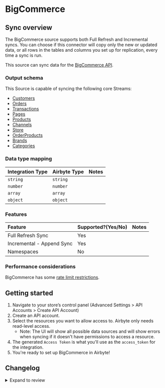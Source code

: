 # BigCommerce

## Sync overview

The BigCommerce source supports both Full Refresh and Incremental syncs. You can choose if this connector will copy only the new or updated data, or all rows in the tables and columns you set up for replication, every time a sync is run.

This source can sync data for the [BigCommerce API](https://developer.bigcommerce.com/api-docs/getting-started/making-requests).

### Output schema

This Source is capable of syncing the following core Streams:

- [Customers](https://developer.bigcommerce.com/api-reference/store-management/customers-v3/customers/customersget)
- [Orders](https://developer.bigcommerce.com/api-reference/store-management/orders/orders/getallorders)
- [Transactions](https://developer.bigcommerce.com/docs/rest-management/transactions#get-transactions)
- [Pages](https://developer.bigcommerce.com/api-reference/store-management/store-content/pages/getallpages)
- [Products](https://developer.bigcommerce.com/api-reference/store-management/catalog/products/getproducts)
- [Channels](https://developer.bigcommerce.com/api-reference/d2298071793d6-get-all-channels)
- [Store](https://developer.bigcommerce.com/docs/rest-management/store-information#get-store-information)
- [OrderProducts](https://developer.bigcommerce.com/api-reference/3b4dfef625708-list-order-products)
- [Brands](https://developer.bigcommerce.com/api-reference/c2610608c20c8-get-all-brands)
- [Categories](https://developer.bigcommerce.com/api-reference/9cc3a53863922-get-all-categories)

### Data type mapping

| Integration Type | Airbyte Type | Notes |
| :--------------- | :----------- | :---- |
| `string`         | `string`     |       |
| `number`         | `number`     |       |
| `array`          | `array`      |       |
| `object`         | `object`     |       |

### Features

| Feature                   | Supported?\(Yes/No\) | Notes |
| :------------------------ | :------------------- | :---- |
| Full Refresh Sync         | Yes                  |       |
| Incremental - Append Sync | Yes                  |       |
| Namespaces                | No                   |       |

### Performance considerations

BigCommerce has some [rate limit restrictions](https://developer.bigcommerce.com/api-docs/getting-started/best-practices).

## Getting started

1. Navigate to your store’s control panel \(Advanced Settings &gt; API Accounts &gt; Create API Account\)
2. Create an API account.
3. Select the resources you want to allow access to. Airbyte only needs read-level access.
   - Note: The UI will show all possible data sources and will show errors when syncing if it doesn't have permissions to access a resource.
4. The generated `Access Token` is what you'll use as the `access_token` for the integration.
5. You're ready to set up BigCommerce in Airbyte!

## Changelog

<details>
  <summary>Expand to review</summary>

| Version | Date       | Pull Request                                             | Subject                                                     |
| :------ | :--------- | :------------------------------------------------------- | :---------------------------------------------------------- |
| 0.3.24 | 2025-09-30 | [61629](https://github.com/airbytehq/airbyte/pull/61629) | Update dependencies |
| 0.3.23 | 2025-05-24 | [60642](https://github.com/airbytehq/airbyte/pull/60642) | Update dependencies |
| 0.3.22 | 2025-05-10 | [59819](https://github.com/airbytehq/airbyte/pull/59819) | Update dependencies |
| 0.3.21 | 2025-05-03 | [59330](https://github.com/airbytehq/airbyte/pull/59330) | Update dependencies |
| 0.3.20 | 2025-04-26 | [58695](https://github.com/airbytehq/airbyte/pull/58695) | Update dependencies |
| 0.3.19 | 2025-04-19 | [57598](https://github.com/airbytehq/airbyte/pull/57598) | Update dependencies |
| 0.3.18 | 2025-04-05 | [57135](https://github.com/airbytehq/airbyte/pull/57135) | Update dependencies |
| 0.3.17 | 2025-03-29 | [56609](https://github.com/airbytehq/airbyte/pull/56609) | Update dependencies |
| 0.3.16 | 2025-03-22 | [56100](https://github.com/airbytehq/airbyte/pull/56100) | Update dependencies |
| 0.3.15 | 2025-03-08 | [55402](https://github.com/airbytehq/airbyte/pull/55402) | Update dependencies |
| 0.3.14 | 2025-03-01 | [54851](https://github.com/airbytehq/airbyte/pull/54851) | Update dependencies |
| 0.3.13 | 2025-02-22 | [54245](https://github.com/airbytehq/airbyte/pull/54245) | Update dependencies |
| 0.3.12 | 2025-02-15 | [53887](https://github.com/airbytehq/airbyte/pull/53887) | Update dependencies |
| 0.3.11 | 2025-02-08 | [53416](https://github.com/airbytehq/airbyte/pull/53416) | Update dependencies |
| 0.3.10 | 2025-02-01 | [52925](https://github.com/airbytehq/airbyte/pull/52925) | Update dependencies |
| 0.3.9 | 2025-01-25 | [52203](https://github.com/airbytehq/airbyte/pull/52203) | Update dependencies |
| 0.3.8 | 2025-01-18 | [51724](https://github.com/airbytehq/airbyte/pull/51724) | Update dependencies |
| 0.3.7 | 2025-01-11 | [51224](https://github.com/airbytehq/airbyte/pull/51224) | Update dependencies |
| 0.3.6 | 2024-12-28 | [50464](https://github.com/airbytehq/airbyte/pull/50464) | Update dependencies |
| 0.3.5 | 2024-12-21 | [50194](https://github.com/airbytehq/airbyte/pull/50194) | Update dependencies |
| 0.3.4 | 2024-12-14 | [49568](https://github.com/airbytehq/airbyte/pull/49568) | Update dependencies |
| 0.3.3 | 2024-12-12 | [49312](https://github.com/airbytehq/airbyte/pull/49312) | Update dependencies |
| 0.3.2 | 2024-12-11 | [49016](https://github.com/airbytehq/airbyte/pull/49016) | Starting with this version, the Docker image is now rootless. Please note that this and future versions will not be compatible with Airbyte versions earlier than 0.64 |
| 0.3.1 | 2024-11-04 | [48234](https://github.com/airbytehq/airbyte/pull/48234) | Update dependencies |
| 0.3.0 | 2024-10-30 | [47277](https://github.com/airbytehq/airbyte/pull/47277) | Migrate to Manifest-only |
| 0.2.22 | 2024-10-28 | [47117](https://github.com/airbytehq/airbyte/pull/47117) | Update dependencies |
| 0.2.21 | 2024-10-12 | [46840](https://github.com/airbytehq/airbyte/pull/46840) | Update dependencies |
| 0.2.20 | 2024-10-05 | [46453](https://github.com/airbytehq/airbyte/pull/46453) | Update dependencies |
| 0.2.19 | 2024-09-28 | [46206](https://github.com/airbytehq/airbyte/pull/46206) | Update dependencies |
| 0.2.18 | 2024-09-21 | [45725](https://github.com/airbytehq/airbyte/pull/45725) | Update dependencies |
| 0.2.17 | 2024-09-14 | [45539](https://github.com/airbytehq/airbyte/pull/45539) | Update dependencies |
| 0.2.16 | 2024-09-07 | [45292](https://github.com/airbytehq/airbyte/pull/45292) | Update dependencies |
| 0.2.15 | 2024-08-31 | [44979](https://github.com/airbytehq/airbyte/pull/44979) | Update dependencies |
| 0.2.14 | 2024-08-24 | [44693](https://github.com/airbytehq/airbyte/pull/44693) | Update dependencies |
| 0.2.13 | 2024-08-17 | [43827](https://github.com/airbytehq/airbyte/pull/43827) | Update dependencies |
| 0.2.12 | 2024-08-10 | [43630](https://github.com/airbytehq/airbyte/pull/43630) | Update dependencies |
| 0.2.11 | 2024-08-03 | [43124](https://github.com/airbytehq/airbyte/pull/43124) | Update dependencies |
| 0.2.10 | 2024-07-27 | [42773](https://github.com/airbytehq/airbyte/pull/42773) | Update dependencies |
| 0.2.9 | 2024-07-20 | [42192](https://github.com/airbytehq/airbyte/pull/42192) | Update dependencies |
| 0.2.8 | 2024-07-13 | [41883](https://github.com/airbytehq/airbyte/pull/41883) | Update dependencies |
| 0.2.7 | 2024-07-10 | [41540](https://github.com/airbytehq/airbyte/pull/41540) | Update dependencies |
| 0.2.6 | 2024-07-09 | [41256](https://github.com/airbytehq/airbyte/pull/41256) | Update dependencies |
| 0.2.5 | 2024-07-06 | [40997](https://github.com/airbytehq/airbyte/pull/40997) | Update dependencies |
| 0.2.4 | 2024-06-25 | [40334](https://github.com/airbytehq/airbyte/pull/40334) | Update dependencies |
| 0.2.3 | 2024-06-22 | [40113](https://github.com/airbytehq/airbyte/pull/40113) | Update dependencies |
| 0.2.2 | 2024-06-06 | [39251](https://github.com/airbytehq/airbyte/pull/39251) | [autopull] Upgrade base image to v1.2.2 |
| 0.2.1 | 2024-05-21 | [38528](https://github.com/airbytehq/airbyte/pull/38528) | [autopull] base image + poetry + up_to_date |
| 0.2.0 | 2023-08-16 | [29469](https://github.com/airbytehq/airbyte/pull/29469) | Migrate Python CDK to Low Code |
| 0.1.10 | 2022-12-16 | [20518](https://github.com/airbytehq/airbyte/pull/20518) | Add brands and categories streams |
| 0.1.9 | 2022-12-15 | [20540](https://github.com/airbytehq/airbyte/pull/20540) | Rebuild on CDK 0.15.0 |
| 0.1.8 | 2022-12-15 | [20090](https://github.com/airbytehq/airbyte/pull/20090) | Add order_products stream |
| 0.1.7 | 2022-09-13 | [16647](https://github.com/airbytehq/airbyte/pull/16647) | Add channel and store stream goes beyond |
| 0.1.6 | 2022-07-27 | [14940](https://github.com/airbytehq/airbyte/pull/14940) | Fix infinite loop when the page stream goes beyond one page |
| 0.1.5 | 2022-01-31 | [9935](https://github.com/airbytehq/airbyte/pull/9935) | Correct date-time columns for `orders` (v2 stream) |
| 0.1.4 | 2022-01-13 | [9516](https://github.com/airbytehq/airbyte/pull/9516) | Add Catalog Products Stream and fix date-time parsing |
| 0.1.3 | 2021-12-23 | [8434](https://github.com/airbytehq/airbyte/pull/8434) | Update fields in source-connectors specifications |
| 0.1.2 | 2021-12-07 | [8416](https://github.com/airbytehq/airbyte/pull/8416) | Correct Incremental Function |
| 0.1.1 | 2021-11-08 | [7499](https://github.com/airbytehq/airbyte/pull/7499) | Remove base-python dependencies |
| 0.1.0 | 2021-08-19 | [5521](https://github.com/airbytehq/airbyte/pull/5521) | Initial Release. Source BigCommerce |

</details>
